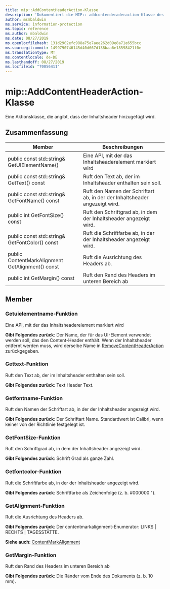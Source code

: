 ```yaml
---
title: mip::AddContentHeaderAction-Klasse
description: 'Dokumentiert die MIP:: addcontenderaderaction-Klasse des Microsoft Information Protection (MIP) SDK.'
author: msmbaldwin
ms.service: information-protection
ms.topic: reference
ms.author: mbaldwin
ms.date: 08/27/2019
ms.openlocfilehash: 131d2902efc988a75e7aee262d09e8a71e655bcc
ms.sourcegitcommit: 1499790746145d40d667d138baa6e18598421f0e
ms.translationtype: MT
ms.contentlocale: de-DE
ms.lasthandoff: 08/27/2019
ms.locfileid: "70056411"
---
```

# <a name="class-mipaddcontentheaderaction"></a>mip::AddContentHeaderAction-Klasse 
Eine Aktionsklasse, die angibt, dass der Inhaltsheader hinzugefügt wird.
  
## <a name="summary"></a>Zusammenfassung
 Member                        | Beschreibungen                                
--------------------------------|---------------------------------------------
public const std::string& GetUIElementName()  |  Eine API, mit der das Inhaltsheaderelement markiert wird
public const std::string& GetText() const  |  Ruft den Text ab, der im Inhaltsheader enthalten sein soll.
public const std::string& GetFontName() const  |  Ruft den Namen der Schriftart ab, in der der Inhaltsheader angezeigt wird.
public int GetFontSize() const  |  Ruft den Schriftgrad ab, in dem der Inhaltsheader angezeigt wird.
public const std::string& GetFontColor() const  |  Ruft die Schriftfarbe ab, in der der Inhaltsheader angezeigt wird.
public ContentMarkAlignment GetAlignment() const  |  Ruft die Ausrichtung des Headers ab.
public int GetMargin() const  |  Ruft den Rand des Headers im unteren Bereich ab
  
## <a name="members"></a>Member
  
### <a name="getuielementname-function"></a>Getuielementname-Funktion
Eine API, mit der das Inhaltsheaderelement markiert wird

  
**Gibt Folgendes zurück**: Der Name, der für das UI-Element verwendet werden soll, das den Content-Header enthält. Wenn der Inhaltsheader entfernt werden muss, wird derselbe Name in [RemoveContentHeaderAction](class_mip_removecontentheaderaction.md) zurückgegeben.
  
### <a name="gettext-function"></a>Gettext-Funktion
Ruft den Text ab, der im Inhaltsheader enthalten sein soll.

  
**Gibt Folgendes zurück**: Text Header Text.
  
### <a name="getfontname-function"></a>Getfontname-Funktion
Ruft den Namen der Schriftart ab, in der der Inhaltsheader angezeigt wird.

  
**Gibt Folgendes zurück**: Der Schriftart Name. Standardwert ist Calibri, wenn keiner von der Richtlinie festgelegt ist.
  
### <a name="getfontsize-function"></a>GetFontSize-Funktion
Ruft den Schriftgrad ab, in dem der Inhaltsheader angezeigt wird.

  
**Gibt Folgendes zurück**: Schrift Grad als ganze Zahl.
  
### <a name="getfontcolor-function"></a>Getfontcolor-Funktion
Ruft die Schriftfarbe ab, in der der Inhaltsheader angezeigt wird.

  
**Gibt Folgendes zurück**: Schriftfarbe als Zeichenfolge (z. b. #000000 ").
  
### <a name="getalignment-function"></a>GetAlignment-Funktion
Ruft die Ausrichtung des Headers ab.

  
**Gibt Folgendes zurück**: Der contentmarkalignment-Enumerator: LINKS | RECHTS | TAGESSTÄTTE. 
  
**Siehe auch**: [ContentMarkAlignment](mip-enums-and-structs.md#contentmarkalignment-enum)
  
### <a name="getmargin-function"></a>GetMargin-Funktion
Ruft den Rand des Headers im unteren Bereich ab

  
**Gibt Folgendes zurück**: Die Ränder vom Ende des Dokuments (z. b. 10 mm).